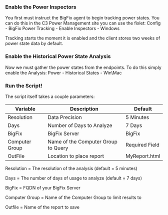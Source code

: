 ### Enable the Power Inspectors

You first must instruct the BigFix agent to begin tracking power states. You can do this in the C3 Power Management site you can use the fixlet: Config - BigFix Power Tracking - Enable Inspectors - Windows

Tracking starts the moment it is enabled and the client stores two weeks of power state data by default.

### Enable the Historical Power State Analysis

Now we must gather the power states from the endpoints. To do this simply enable the Analysis: Power - Historical States - Win\Mac

### Run the Script!

The script itself takes a couple parameters:

| Variable | Description  | Default |
|---|---|---|
| Resolution |  Data Precision | 5 Minutes |
| Days  |  Number of Days to Analyze | 7 Days|
| BigFix  |  BigFix Server | BigFix |
| Computer Group  | Name of the Computer Group to Query | Required Field |
| OutFile  | Location to place report | MyReport.html |

Resolution = The resolution of the analysis (default = 5 minutes)

Days = The number of days of usage to analyze (default = 7 days)

BigFix = FQDN of your BigFix Server

Computer Group = Name of the Computer Group to limit results to

Outfile = Name of the report to save
